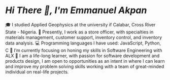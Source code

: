 #                                   *Hi There 👋, I'm Emmanuel Akpan*

🎓    I studied Applied Geophysics at the university if Calabar, Cross River State - Nigeria.
🌱    Presently, I work as a store officer, with specialties in materials management, customer support, inventory control, and inventory data analysis.
💻    Programming languages I have used: JavaScript, Python, C
🔭    I’m currently focusing on honing my skills in Software Engineering with ALX
🤔    I am a life-long learner, with passion for software development  and products design, I am open to opportunities as an intent in where I can learn and improve my         problem solving skills working with a team of great-minded individual on real-life projects.



